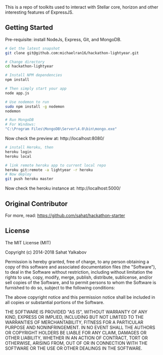 This is a repo of toolkits used to interact with Stellar core, horizon and other interesting features of ExpressJS. 

Getting Started
---------------

Pre-requisite: install NodeJs, Express, Git, and MongoDB.

```bash
# Get the latest snapshot
git clone git@github.com:michaelran16/hackathon-lightyear.git

# Change directory
cd hackathon-lightyear

# Install NPM dependencies
npm install

# Then simply start your app
node app.js

# Use nodemon to run
sudo npm install -g nodemon
nodemon 

# Run MongoDB
# For Windows: 
"C:\Program Files\MongoDB\Server\4.0\bin\mongo.exe"

```

Now check the preview at: http://localhost:8080/

```bash
# install Heroku, then
heroku login
heroku local

# link remote heroku app to current local repo
heroku git:remote -a lightyear -r heroku
# Now deploy
git push heroku master
```

Now check the heroku instance at: http://localhost:5000/

Original Contributor
---------------

For more, read: https://github.com/sahat/hackathon-starter

License
-------

The MIT License (MIT)

Copyright (c) 2014-2018 Sahat Yalkabov

Permission is hereby granted, free of charge, to any person obtaining a copy of this software and associated documentation files (the "Software"), to deal in the Software without restriction, including without limitation the rights to use, copy, modify, merge, publish, distribute, sublicense, and/or sell copies of the Software, and to permit persons to whom the Software is furnished to do so, subject to the following conditions:

The above copyright notice and this permission notice shall be included in all copies or substantial portions of the Software.

THE SOFTWARE IS PROVIDED "AS IS", WITHOUT WARRANTY OF ANY KIND, EXPRESS OR IMPLIED, INCLUDING BUT NOT LIMITED TO THE WARRANTIES OF MERCHANTABILITY, FITNESS FOR A PARTICULAR PURPOSE AND NONINFRINGEMENT. IN NO EVENT SHALL THE AUTHORS OR COPYRIGHT HOLDERS BE LIABLE FOR ANY CLAIM, DAMAGES OR OTHER LIABILITY, WHETHER IN AN ACTION OF CONTRACT, TORT OR OTHERWISE, ARISING FROM, OUT OF OR IN CONNECTION WITH THE SOFTWARE OR THE USE OR OTHER DEALINGS IN THE SOFTWARE.
